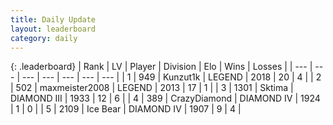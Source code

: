 ```yaml
---
title: Daily Update
layout: leaderboard
category: daily
---
```


{: .leaderboard}
| Rank | LV | Player | Division | Elo | Wins | Losses |
| --- | --- | --- | --- | --- | --- | --- |
| <span data-change="6">1</span> | 949 | <span title="ID: 392407">Kunzut1k</span> | LEGEND | <span data-change="-175">2018</span> | <span data-change="-110">20</span> | <span data-change="-42">4</span> |
| <span data-change="27">2</span> | 502 | <span title="ID: 410122">maxmeister2008</span> | LEGEND | <span data-change="-49">2013</span> | <span data-change="-66">17</span> | <span data-change="-38">1</span> |
| <span data-change="-1">3</span> | 1301 | <span title="ID: 353063">Sktima</span> | DIAMOND III | <span data-change="-322">1933</span> | <span data-change="-220">12</span> | <span data-change="-77">6</span> |
| <span data-change="-3">4</span> | 389 | <span title="ID: 202316">CrazyDiamond</span> | DIAMOND IV | <span data-change="-357">1924</span> | <span data-change="-131">1</span> | <span data-change="-33">0</span> |
| <span data-change="6">5</span> | 2109 | <span title="ID: 417840">Ice Bear</span> | DIAMOND IV | <span data-change="-267">1907</span> | <span data-change="-99">9</span> | <span data-change="-26">4</span> |